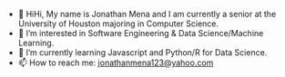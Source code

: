 - 👋 HiHi, My name is Jonathan Mena and I am currently a senior at the University of Houston majoring in Computer Science.
- 👀 I’m interested in Software Engineering & Data Science/Machine Learning.
- 🌱 I’m currently learning Javascript and Python/R for Data Science.
- 📫 How to reach me: jonathanmena123@yahoo.com

<!---
ZoroXF/ZoroXF is a ✨ special ✨ repository because its `README.md` (this file) appears on your GitHub profile.
You can click the Preview link to take a look at your changes.
--->
